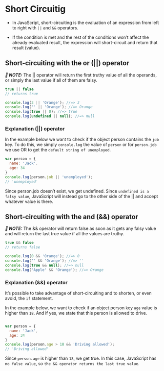 # Short Circuitig

- In JavaScript, short-circuiting is the evaluation of an expression from left to right with `||` and `&&` operators.

- If the condition is met and the rest of the conditions won’t affect the already evaluated result, the expression will short-circuit and return that result (value).

## Short-circuiting with the or (||) operator

**_📝 NOTE:_** The || operator will return the first truthy value of all the operands, or simply the last value if all of them are falsy.

```js
true || false 
// returns true 

console.log(3 || 'Orange'); //=> 3
console.log('' || 'Orange'); //=> Orange
console.log(true || 0); //=> true
console.log(undefined || null); //=> null
```

### Explanation (||) operator

In the example below we want to check if the object person contains the `job` key. To do this, we simply `console.log` the value of `person` or for `person.job` we use OR to get the `default string of unemployed`.

```js
var person = {
  name: 'Jack',
  age: 34
}
console.log(person.job || 'unemployed');
// 'unemployed'
```

Since person.job doesn’t exist, we get undefined. Since `undefined is a falsy value`, JavaScript will instead go to the other side of the || and accept whatever value is there.

## Short-circuiting with the and (&&) operator

**_📝 NOTE:_** The && operator will return false as soon as it gets any falsy value and will return the last true value if all the values are truthy.

```js
true && false 
// returns false

console.log(0 && 'Orange'); //=> 0
console.log('' && 'Orange'); //=> ''
console.log(true && null); //=> null
console.log('Apple' && 'Orange'); //=> Orange
```

### Explanation (&&) operator

It’s possible to take advantage of short-circuiting and to shorten, or even avoid, the `if` statement.

In the example below, we want to check if an object person key `age` value is higher than `18`. And if yes, we state that this person is allowed to drive.

```js

var person = {
  name: 'Jack',
  age: 34
}
console.log(person.age > 18 && 'Driving allowed');
// 'Driving allowed'
```

Since `person.age` is higher than `18`, we get true. In this case, JavaScript has `no false value`, so `the && operator returns the last true value`.
